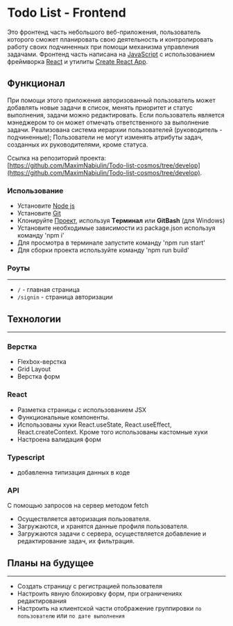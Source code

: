 # Todo List - Frontend

Это фронтенд часть небольшого веб-приложения, пользователь которого сможет
планировать свою деятельность и контролировать работу своих подчиненных при
помощи механизма управления задачами.
Фронтенд часть написана на [JavaScript](https://developer.mozilla.org/ru/docs/Web/JavaScript) с использованием фреймворка [React](https://reactjs.org/) и утилиты [Create React App](https://create-react-app.dev/).

## Функционал
При помощи этого приложения авторизованный пользователь может добавлять новые задачи в список, менять приоритет и статус выполнения, задачи можно редактировать. Если пользователь является мэнеджером то он может отмечать ответственного за выполнение задачи.
Реализована система иерархии пользователей (руководитель - подчиненные);
Пользователи не могут изменять атрибуты задач, созданных их руководителями,
кроме статуса.

Ссылка на репозиторий проекта: [https://github.com/MaximNabiulin/Todo-list-cosmos/tree/develop](https://github.com/MaximNabiulin/Todo-list-cosmos/tree/develop).

### Использование

* Установите [Node js](https://nodejs.org/en/)
* Установите [Git](https://git-scm.com/download/)
* Клонируйте [Проект](https://github.com/MaximNabiulin/Todo-list-cosmos), используя **Tерминал** или **GitBash** (для Windows)
* Установите необходимые зависимости из package.json используя команду 'npm i'
* Для просмотра в терминале запустите команду 'npm run start'
* Для сборки проекта используйте команду 'npm run build'

### Роуты
------
* `/` - главная страница
* `/signin` - страница авторизации

## Технологии
------
### Верстка
* Flexbox-верстка
* Grid Layout
* Верстка форм

### React
* Разметка страницы с использованием JSX
* Функциональные компоненты.
* Использованы хуки React.useState, React.useEffect,
React.createContext. Кроме того использованы кастомные хуки
* Настроена валидация форм

### Typescript
* добавленна типизация данных в коде

### API
С помощью запросов на сервер методом fetch
* Осуществляется авторизация пользователя.
* Загружаются, и хранятся данные профиля пользователя.
* Загружаются задачи с сервера, осуществляется добавление и редактирование задач, их фильтрация.

## Планы на будущее
------
* Создать страницу с регистрацией пользователя
* Настроить явную блокировку форм, при ограничениях редактирования
* Настроить на клиентской части отображение группировки `по пользователю` или `по дате выполнения`